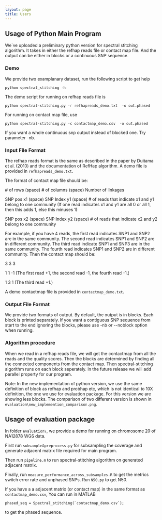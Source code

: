 ```yaml
---
layout: page
title: Users
---
```



## Usage of Python Main Program


We`ve uploaded a preliminary python version for spectral stitching algorithm. It takes in either the refhap reads file or contact map file. And the output can be either in blocks or a continuous SNP sequence.

### Demo

We provide two examplanary dataset, run the following script to get help
```
python spectral_stitching -h
```
The demo script for running on refhap reads file is 
```
python spectral-stitching.py -r refhapreads_demo.txt  -o out.phased
```

For running on contact map file, use
```
python spectral-stitching.py -c contactmap_demo.csv  -o out.phased
```

If you want a whole continuous snp output instead of blocked one. Try parameter -nb.



### Input File Format 


The refhap reads format is the same as described in the paper by Duitama et al. (2010) and the documentation of RefHap algorithm. A demo file is provided in `refhapreads_demo.txt`.

The format of contact map file should be:

\# of rows (space) \# of columns (space) Number of linkages

SNP pos x1 (space) SNP Index y1 (space) \# of reads that indicate x1 and y1 belong to one community (If one read indicates x1 and y1 are all 0 or all 1, then this adds 1, else this minuses 1)

SNP pos x2 (space) SNP Index y2 (space) \# of reads that indicate x2 and y2 belong to one community

For example, if you have 4 reads, the first read indicates SNP1 and SNP2 are in the same community. The second read indicates SNP1 and SNP2 are in different community. The third read indicate SNP1 and SNP3 are in the same community. The fourth read indicates SNP1 and SNP2 are in different community. Then the contact map should be:

3 3 3

1 1 -1     (The first read +1, the second read -1, the fourth read -1.)

1 3 1      (The third read +1.)

A demo contactmap file is provided in `contactmap_demo.txt`.


### Output File Format

We provide two formats of output. By default, the output is in blocks. Each block is printed separately. If you want a contiguous SNP sequence from start to the end ignoring the blocks, please use -nb or --noblock option when running.

### Algorithm procedure

When we read in a refhap reads file, we will get the contactmap from all the reads and the quality scores. Then the blocks are determined by finding all the connected components from the contact map. Then spectral-stitching algorithm runs on each block seperately. In the future release we will add parallel property for our program.


Note: In the new implementation of python version, we use the same definition of block as refhap and probhap etc, which is not identical to 10X definition, the one we use for evaluation package. For this version we are showing less blocks. The comparison of two different version is shown in `evaluation\new_implemention_comparison.png`.


## Usage of evaluation package

In folder `evaluation\`, we provide a demo for running on chromosome 20 of NA12878 WGS data.

First run `subsample&preprocess.py` for subsampling the coverage and generate adjacent matrix file required for main program.

Then run `pipeline.m` to run spectral-stitching algorithm on generated adjacent matrix. 

Finally, run `measure_performance_across_subsamples.R` to get the metrics switch error rate and unphased SNPs. Run `N50.py` to get N50.

If you have a a adjacent matrix (or contact map) in the same format as `contactmap_demo.csv`, You can run in MATLAB

```
phased_seq = Spectral_stitching(`contactmap_demo.csv`);
```

to get the phased sequence.
